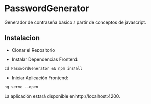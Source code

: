 # PasswordGenerator
Generador de contraseña basico a partir de conceptos de javascript.

## Instalacion
- Clonar el Repositorio

- Instalar Dependencias Frontend: 

```
cd PasswordGenerator && npm install
```

- Iniciar Aplicación Frontend: 

```
ng serve --open
```

La aplicación estará disponible en http://localhost:4200.
